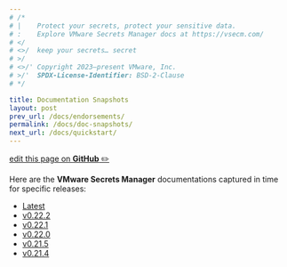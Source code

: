 ```yaml
---
# /*
# |    Protect your secrets, protect your sensitive data.
# :    Explore VMware Secrets Manager docs at https://vsecm.com/
# </
# <>/  keep your secrets… secret
# >/
# <>/' Copyright 2023–present VMware, Inc.
# >/'  SPDX-License-Identifier: BSD-2-Clause
# */

title: Documentation Snapshots
layout: post
prev_url: /docs/endorsements/
permalink: /docs/doc-snapshots/
next_url: /docs/quickstart/
---
```


<p class="github-button"
><a href="https://github.com/vmware-tanzu/secrets-manager/blob/main/docs/_pages/0031-documentation-snapshots.md"
>edit this page on <strong>GitHub</strong> ✏️</a></p>

Here are the **VMware Secrets Manager** documentations captured in time for 
specific releases:

* [Latest](https://vsecm.com/)
* [v0.22.2](https://vsecm.com/v0.22.2/)
* [v0.22.1](https://vsecm.com/v0.22.1/)
* [v0.22.0](https://vsecm.com/v0.22.0/)
* [v0.21.5](https://vsecm.com/v0.21.5/)
* [v0.21.4](https://vsecm.com/v0.21.4/)
